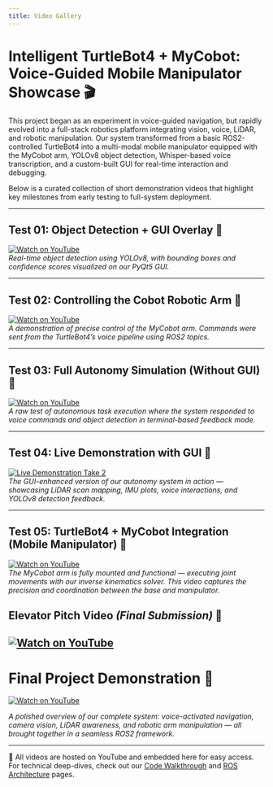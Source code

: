 ```yaml
---
title: Video Gallery
---
```


# Intelligent TurtleBot4 + MyCobot: Voice-Guided Mobile Manipulator Showcase 🎬

This project began as an experiment in voice-guided navigation, but rapidly evolved into a full-stack robotics platform integrating vision, voice, LiDAR, and robotic manipulation. 
Our system transformed from a basic ROS2-controlled TurtleBot4 into a multi-modal mobile manipulator equipped with the MyCobot arm, YOLOv8 object detection, Whisper-based voice transcription, and a custom-built GUI for real-time interaction and debugging.

Below is a curated collection of short demonstration videos that highlight key milestones from early testing to full-system deployment.

---

## Test 01: Object Detection + GUI Overlay 🎯 

[![Watch on YouTube](https://img.youtube.com/vi/hz7PwtZZgPg/0.jpg)](https://youtube.com/shorts/hz7PwtZZgPg?si=9SIvASX0w476p8vp)  
*Real-time object detection using YOLOv8, with bounding boxes and confidence scores visualized on our PyQt5 GUI.*

---

## Test 02: Controlling the Cobot Robotic Arm 🤖 

[![Watch on YouTube](https://img.youtube.com/vi/DwuBvafB8k8/0.jpg)](https://youtube.com/shorts/DwuBvafB8k8?si=TU1XXYiRUYbrtGBi)  
*A demonstration of precise control of the MyCobot arm. Commands were sent from the TurtleBot4’s voice pipeline using ROS2 topics.*

---

## Test 03: Full Autonomy Simulation (Without GUI) 🚦 

[![Watch on YouTube](https://img.youtube.com/vi/DtQAx4mQFKQ/0.jpg)](https://youtu.be/DtQAx4mQFKQ)  
*A raw test of autonomous task execution where the system responded to voice commands and object detection in terminal-based feedback mode.*

---

## Test 04: Live Demonstration with GUI 🧪 

[![Live Demonstration Take 2](https://img.youtube.com/vi/EEqiLhgY0YM/0.jpg)](https://youtu.be/EEqiLhgY0YM)  
*The GUI-enhanced version of our autonomy system in action — showcasing LiDAR scan mapping, IMU plots, voice interactions, and YOLOv8 detection feedback.*

---

## Test 05: TurtleBot4 + MyCobot Integration (Mobile Manipulator) 🦾 

[![Watch on YouTube](https://img.youtube.com/vi/K1KcAVdhhBg/0.jpg)](https://youtu.be/K1KcAVdhhBg)  
*The MyCobot arm is fully mounted and functional — executing joint movements with our inverse kinematics solver. This video captures the precision and coordination between the base and manipulator.*

## Elevator Pitch Video _(Final Submission)_ 🤖

[![Watch on YouTube](https://img.youtube.com/vi/9VTNSJJPrb4/0.jpg)](https://youtu.be/9VTNSJJPrb4)  
---

# Final Project Demonstration 🏁 

[![Watch on YouTube](https://img.youtube.com/vi/K1KcAVdhhBg/0.jpg)](https://youtu.be/K1KcAVdhhBg)  

*A polished overview of our complete system: voice-activated navigation, camera vision, LiDAR awareness, and robotic arm manipulation — all brought together in a seamless ROS2 framework.*

---

📌 All videos are hosted on YouTube and embedded here for easy access. For technical deep-dives, check out our [Code Walkthrough](./code.md) and [ROS Architecture](./ros_architecture.md) pages.

